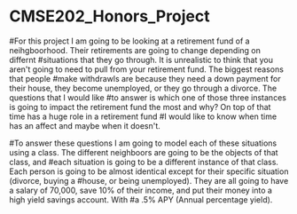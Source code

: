 # CMSE202_Honors_Project

#For this project I am going to be looking at a retirement fund of a neihgboorhood. Their retirements are going to change depending on differnt
#situations that they go through. It is unrealistic to think that you aren't going to need to pull from your retirement fund. The biggest reasons that people 
#make withdrawls are because they need a down payment for their house, they become unemployed, or they go through a divorce. The questions that I would like 
#to answer is which one of those three instances is going to impact the retirement fund the most and why? On top of that time has a huge role in a retirement fund 
#I would like to know when time has an affect and maybe when it doesn't. 

#To answer these questions I am going to model each of these situations using a class. The different neighboors are going to be the objects of that class, and 
#each situation is going to be a different instance of that class. Each person is going to be almost identical except for their specific situation (divorce, buying a 
#house, or being unemployed). They are all going to have a salary of 70,000, save 10% of their income, and put their money into a high yield savings account. With 
#a .5% APY (Annual percentage yield). 
